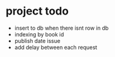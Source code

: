 # project todo


- insert to db when there isnt row in db
- indexing by book id
- publish date issue
- add delay between each request

